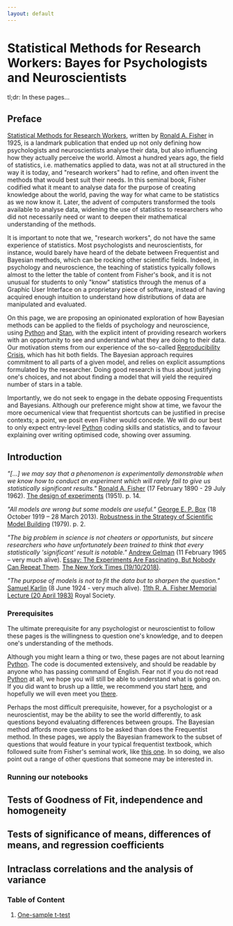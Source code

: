 ```yaml
---
layout: default
---
```


# Statistical Methods for Research Workers: Bayes for Psychologists and Neuroscientists

tl;dr: In these pages...

## Preface

[Statistical Methods for Research Workers](https://en.wikipedia.org/wiki/Statistical_Methods_for_Research_Workers), written by [Ronald A. Fisher](https://en.wikipedia.org/wiki/Ronald_Fisher) in 1925, is a landmark publication that ended up not only defining how psychologists and neuroscientists analyse their data, but also influencing how they actually perceive the world.
Almost a hundred years ago, the field of statistics, i.e. mathematics applied to data, was not at all structured in the way it is today, and "research workers" had to refine, and often invent the methods that would best suit their needs.
In this seminal book, Fisher codified what it meant to analyse data for the purpose of creating knowledge about the world, paving the way for what came to be statistics as we now know it. Later, the advent of computers transformed the tools available to analyse data, widening the use of statistics to researchers who did not necessarily need or want to deepen their mathematical understanding of the methods.

It is important to note that we, "research workers", do not have the same experience of statistics. Most psychologists and neuroscientists, for instance, would barely have heard of the debate between Frequentist and Bayesian methods, which can be rocking other scientific fields.
Indeed, in psychology and neuroscience, the teaching of statistics typically follows almost to the letter the table of content from Fisher's book, and it is not unusual for students to only "know" statistics through the menus of a Graphic User Interface on a proprietary piece of software, instead of having acquired enough intuition to understand how distributions of data are manipulated and evaluated.

On this page, we are proposing an opinionated exploration of how Bayesian methods can be applied to the fields of psychology and neuroscience, using [Python](https://www.anaconda.com/products/individual) and [Stan](https://mc-stan.org/), with the explicit intent of providing research workers with an opportunity to see and understand what they are doing to their data.
Our motivation stems from our experience of the so-called [Reproducibility Crisis](https://osf.io/qky8t), which has hit both fields.
The Bayesian approach requires commitment to all parts of a given model, and relies on explicit assumptions formulated by the researcher.
Doing good research is thus about justifying one's choices, and not about finding a model that will yield the required number of stars in a table.

Importantly, we do not seek to engage in the debate opposing Frequentists and Bayesians.
Although our preference might show at time, we favour the more oecumenical view that frequentist shortcuts can be justified in precise contexts; a point, we posit even Fisher would concede.
We will do our best to only expect entry-level [Python](https://www.anaconda.com/products/individual) coding skills and statistics, and to favour explaining over writing optimised code, showing over assuming.


## Introduction

_"[...] we may say that a phenomenon is experimentally demonstrable when we know how to conduct an experiment which will rarely fail to give us statistically significant results."_
[Ronald A. Fisher](https://en.wikipedia.org/wiki/Ronald_Fisher) (17 February 1890 - 29 July 1962). <ins>The design of experiments</ins> (1951). p. 14.

_"All models are wrong but some models are useful."_
[George E. P. Box](https://en.wikipedia.org/wiki/George_E._P._Box) (18 October 1919 – 28 March 2013). <ins>Robustness in the Strategy of Scientific Model Building</ins> (1979). p. 2.

_"The big problem in science is not cheaters or opportunists, but sincere researchers who have unfortunately been trained to think that every statistically 'significant' result is notable."_
[Andrew Gelman](http://www.stat.columbia.edu/~gelman/) (11 February 1965 – very much alive). <ins>Essay: The Experiments Are Fascinating. But Nobody Can Repeat Them</ins>. [The New York Times (19/10/2018)](https://www.nytimes.com/2018/11/19/science/science-research-fraud-reproducibility.html).

_"The purpose of models is not to fit the data but to sharpen the question."_
[Samuel Karlin](https://en.wikipedia.org/wiki/Samuel_Karlin) (8 June 1924 - very much alive). <ins>11th R. A. Fisher Memorial Lecture (20 April 1983)</ins> Royal Society.


### Prerequisites

The ultimate prerequisite for any psychologist or neuroscientist to follow these pages is the willingness to question one's knowledge, and to deepen one's understanding of the methods.

Although you might learn a thing or two, these pages are not about learning [Python](https://www.anaconda.com/products/individual).
The code is documented extensively, and should be readable by anyone who has passing command of English.
Fear not if you do not read [Python](https://www.anaconda.com/products/individual) at all, we hope you will still be able to understand what is going on. If you did want to brush up a little, we recommend you start [here](https://swcarpentry.github.io/python-novice-inflammation/), and hopefully we will even meet you [there](https://aspp.school/).

Perhaps the most difficult prerequisite, however, for a psychologist or a neuroscientist, may be the ability to see the world differently, to ask questions beyond evaluating differences between groups.
The Bayesian method affords more questions to be asked than does the Frequentist method.
In these pages, we apply the Bayesian framework to the subset of questions that would feature in your typical frequentist textbook, which followed suite from Fisher's seminal work, like  [this one](https://www.amazon.co.uk/Discovering-Statistics-Using-Andy-Field/dp/1446200469).
In so doing, we also point out a range of other questions that someone may be interested in.


### Running our notebooks


## Tests of Goodness of Fit, independence and homogeneity

## Tests of significance of means, differences of means, and regression coefficients

## Intraclass correlations and the analysis of variance


### Table of Content

1. [One-sample t-test](https://nbviewer.jupyter.org/urls/ebrlab.github.io/Statistical-methods-for-research-workers-bayes-for-psychologists-and-neuroscientists/notebooks/Bayesian%20%28one-sample%20t-test%29%20estimation.ipynb#Step-2---Define-the-descriptive-statistical-model-\begin{align*}y_i-&\sim-Normal(\mu,-\sigma)-\\-\mu-&\sim-Normal(0.5,-0.2)-\\-\sigma-&\sim-Exponential(0.1)-\end{align*})

